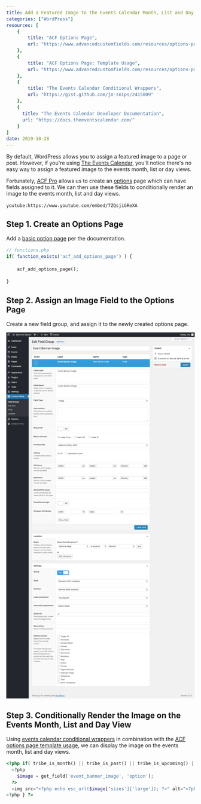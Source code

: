 ```yaml
---
title: Add a Featured Image to the Events Calendar Month, List and Day Views in WordPress
categories: ["WordPress"]
resources: [
    {
        title: "ACF Options Page",
        url: "https://www.advancedcustomfields.com/resources/options-page/#basic-usage"
    },
    {
        title: "ACF Options Page: Template Usage",
        url: "https://www.advancedcustomfields.com/resources/options-page/#template-usage"
    },
    {
        title: "The Events Calendar Conditional Wrappers",
        url: "https://gist.github.com/jo-snips/2415009"
    },
    {
      title: "The Events Calendar Developer Documentation",
      url: "https://docs.theeventscalendar.com/"  
    }
]
date: 2019-10-28
---
```


By default, WordPress allows you to assign a featured image to a page or post. However, if you're using [The Events Calendar](https://wordpress.org/plugins/the-events-calendar/), you'll notice there's no easy way to assign a featured image to the events month, list or day views.

Fortunately, [ACF Pro](https://www.advancedcustomfields.com/pro/) allows us to create an [options](https://www.advancedcustomfields.com/resources/options-page/#basic-usage) page which can have fields assigned to it. We can then use these fields to conditionally render an image to the events month, list and day views.

`youtube:https://www.youtube.com/embed/7ZQsjiGReXA`

## Step 1. Create an Options Page

Add a [basic option page](https://www.advancedcustomfields.com/resources/options-page/#basic-usage) per the documentation.

```php
// functions.php
if( function_exists('acf_add_options_page') ) {

	acf_add_options_page();

}
```

## Step 2. Assign an Image Field to the Options Page

Create a new field group, and assign it to the newly created options page.

![ACF Settings for a field assigned to a the options page](/assets/images/posts/add-featured-image-to-events-calendar-month-list-and-day-views-in-wordpress/acf-option-page-field-settings.png)

## Step 3. Conditionally Render the Image on the Events Month, List and Day View

Using [events calendar conditional wrappers](https://gist.github.com/jo-snips/2415009) in combination with the [ACF options page template usage](https://www.advancedcustomfields.com/resources/options-page/#template-usage), we can display the image on the events month, list and day views.

```php
<?php if( tribe_is_month() || tribe_is_past() || tribe_is_upcoming() || tribe_is_day() ) { ?>
  <?php
    $image = get_field('event_banner_image', 'option');
  ?>
  <img src="<?php echo esc_url($image['sizes']['large']); ?>" alt="<?php echo esc_attr($image['alt']); ?>">
<?php } ?>
```
